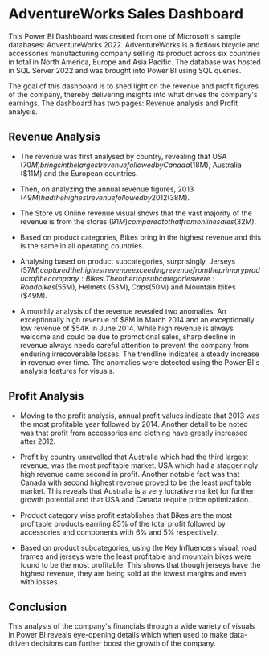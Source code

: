 # AdventureWorks Sales Dashboard #

This Power BI Dashboard was created from one of Microsoft's sample databases: AdventureWorks 2022. AdventureWorks is a fictious bicycle and accessories manufacturing company selling its product across six countries in total in North America, Europe and Asia Pacific. The database was hosted in SQL Server 2022 and was brought into Power BI using SQL queries.

The goal of this dashboard is to shed light on the revenue and profit figures of the company, thereby delivering insights into what drives the company's earnings. The dashboard has two pages: Revenue analysis and Profit analysis.

## Revenue Analysis ##

* The revenue was first analysed by country, revealing that USA ($70M) brings in the largest revenue followed by Canada ($18M), Australia ($11M) and the European countries.

* Then, on analyzing the annual revenue figures, 2013 ($49M) had the highest revenue followed by 2012 ($38M).

* The Store vs Online revenue visual shows that the vast majority of the revenue is from the stores ($91M) compared to that from online sales ($32M).

* Based on product categories, Bikes bring in the highest revenue and this is the same in all operating countries.

* Analysing based on product subcategories, surprisingly, Jerseys ($57M) captured the highest revenue exceeding revenue from the primary product of the company: Bikes. The other top subcategories were: Roadbikes ($55M), Helmets ($53M), Caps ($50M) and Mountain bikes ($49M).

* A monthly analysis of the revenue revealed two anomalies: An exceptionally high revenue of $8M in March 2014 and an exceptionally low revenue of $54K in June 2014. While high revenue is always welcome and could be due to promotional sales, sharp decline in revenue always needs careful attention to prevent the company from enduring irrecoverable losses. The trendline indicates a steady increase in revenue over time. The anomalies were detected using the Power BI's analysis features for visuals.

## Profit Analysis ##

* Moving to the profit analysis, annual profit values indicate that 2013 was the most profitable year followed by 2014. Another detail to be noted was that profit from accessories and clothing have greatly increased after 2012.

* Profit by country unravelled that Australia which had the third largest revenue, was the most profitable market. USA which had a staggeringly high revenue came second in profit. Another notable fact was that Canada with second highest revenue proved to be the least profitable market. This reveals that Australia is a very lucrative market for further growth potential and that USA and Canada require price optimization.

* Product category wise profit establishes that Bikes are the most profitable products earning 85% of the total profit followed by accessories and components with 6% and 5% respectively.

* Based on product subcategories, using the Key Influencers visual, road frames and jerseys were the least profitable and mountain bikes were found to be the most profitable. This shows that though jerseys have the highest revenue, they are being sold at the lowest margins and even with losses.

## Conclusion ##

This analysis of the company's financials through a wide variety of visuals in Power BI reveals eye-opening details which when used to make data-driven decisions can further boost the growth of the company.
